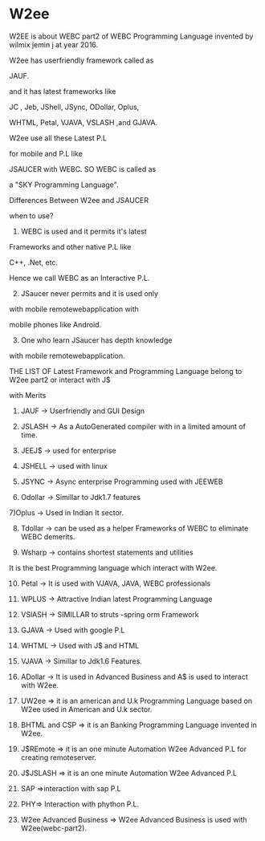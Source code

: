 # W2ee
W2EE is about WEBC part2 of WEBC Programming Language invented by wilmix jemin j at year 2016.


W2ee has userfriendly framework called as

JAUF.

and it has latest frameworks like

JC , Jeb, JShell, JSync, ODollar, Oplus,

WHTML, Petal, VJAVA, VSLASH ,and GJAVA.

W2ee use all these Latest P.L

for mobile and P.L like

JSAUCER with WEBC. SO WEBC is called as

a "SKY Programming Language".

Differences Between W2ee and JSAUCER

when to use?

1) WEBC is used and it permits it's latest

Frameworks and other native P.L like

C++, .Net, etc.

Hence we call WEBC as an Interactive P.L.

2) JSaucer never permits and it is used only

with mobile remotewebapplication with

mobile phones like Android.

3) One who learn JSaucer has depth knowledge

with mobile remotewebapplication.

THE LIST OF Latest Framework and Programming Language belong to W2ee part2 or interact with J$

with Merits

1) JAUF -> Userfriendly and GUI Design

2) JSLASH -> As a AutoGenerated compiler with in a limited amount of time.

3) JEEJ$ -> used for enterprise

4) JSHELL -> used with linux

5) JSYNC -> Async enterprise Programming used with JEEWEB

6) Odollar -> Simillar to Jdk1.7 features

7)Oplus -> Used in Indian It sector.

8) Tdollar -> can be used as a helper Frameworks of WEBC to eliminate WEBC demerits.

9) Wsharp -> contains shortest statements and utilities

It is the best Programming language which interact with W2ee.

10) Petal -> It is used with VJAVA, JAVA, WEBC professionals

11) WPLUS -> Attractive Indian latest Programming Language

12) VSlASH -> SIMILLAR to struts -spring orm Framework

13) GJAVA -> Used with google P.L

14) WHTML -> Used with J$ and HTML

15) VJAVA -> Simillar to Jdk1.6 Features.

16) ADollar -> It is used in Advanced Business and A$ is used to interact with W2ee.

17) UW2ee => it is an american and U.k Programming Language based on W2ee used in American and U.k sector.

18) BHTML and CSP => it is an Banking Programming Language invented in W2ee.

19) J$REmote => it is an one minute Automation W2ee Advanced P.L for creating remoteserver.

20) J$JSLASH => it is an one minute Automation W2ee Advanced P.L

21) SAP =>interaction with sap P.L

22) PHY=> Interaction with phython P.L.

23) W2ee Advanced Business =>  W2ee Advanced  Business  is  used   with  W2ee(webc-part2).

